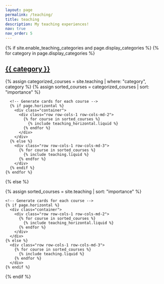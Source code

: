 ```yaml
---
layout: page
permalink: /teaching/
title: teaching
description: My teaching experiences!
nav: true
nav_order: 5
---
```


<div class="teaching">
  {% if site.enable_teaching_categories and page.display_categories %}
    <!-- Display categorized courses -->
    {% for category in page.display_categories %}
      <a id="{{ category }}" href=".#{{ category }}">
        <h2 class="category">{{ category }}</h2>
      </a>
      {% assign categorized_courses = site.teaching | where: "category", category %}
      {% assign sorted_courses = categorized_courses | sort: "importance" %}

      <!-- Generate cards for each course -->
      {% if page.horizontal %}
        <div class="container">
          <div class="row row-cols-1 row-cols-md-2">
            {% for course in sorted_courses %}
              {% include teaching_horizontal.liquid %}
            {% endfor %}
          </div>
        </div>
      {% else %}
        <div class="row row-cols-1 row-cols-md-3">
          {% for course in sorted_courses %}
            {% include teaching.liquid %}
          {% endfor %}
        </div>
      {% endif %}
    {% endfor %}

{% else %}
<!-- Display courses without categories -->
{% assign sorted_courses = site.teaching | sort: "importance" %}

    <!-- Generate cards for each course -->
    {% if page.horizontal %}
      <div class="container">
        <div class="row row-cols-1 row-cols-md-2">
          {% for course in sorted_courses %}
            {% include teaching_horizontal.liquid %}
          {% endfor %}
        </div>
      </div>
    {% else %}
      <div class="row row-cols-1 row-cols-md-3">
        {% for course in sorted_courses %}
          {% include teaching.liquid %}
        {% endfor %}
      </div>
    {% endif %}

{% endif %}

</div>
